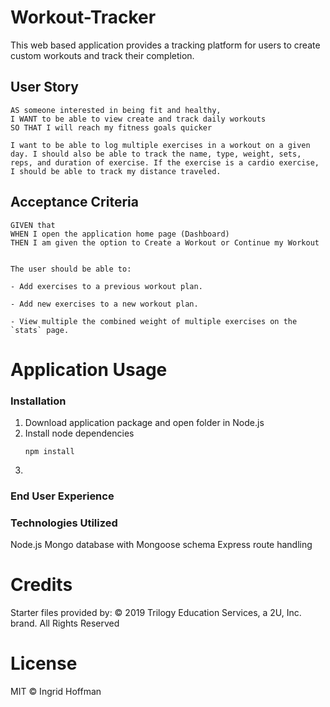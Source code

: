 # Workout-Tracker

This web based application provides a tracking platform for users to create custom workouts and track their completion.

## User Story

```
AS someone interested in being fit and healthy,
I WANT to be able to view create and track daily workouts
SO THAT I will reach my fitness goals quicker

I want to be able to log multiple exercises in a workout on a given day. I should also be able to track the name, type, weight, sets, reps, and duration of exercise. If the exercise is a cardio exercise, I should be able to track my distance traveled.
```

## Acceptance Criteria

```
GIVEN that
WHEN I open the application home page (Dashboard)
THEN I am given the option to Create a Workout or Continue my Workout


The user should be able to:

- Add exercises to a previous workout plan.

- Add new exercises to a new workout plan.

- View multiple the combined weight of multiple exercises on the `stats` page.
```

# Application Usage

### Installation

1. Download application package and open folder in Node.js
2. Install node dependencies
   ```
   npm install
   ```
3.

### End User Experience

### Technologies Utilized

Node.js
Mongo database with Mongoose schema
Express route handling

# Credits

Starter files provided by:
© 2019 Trilogy Education Services, a 2U, Inc. brand. All Rights Reserved

# License

MIT © Ingrid Hoffman
